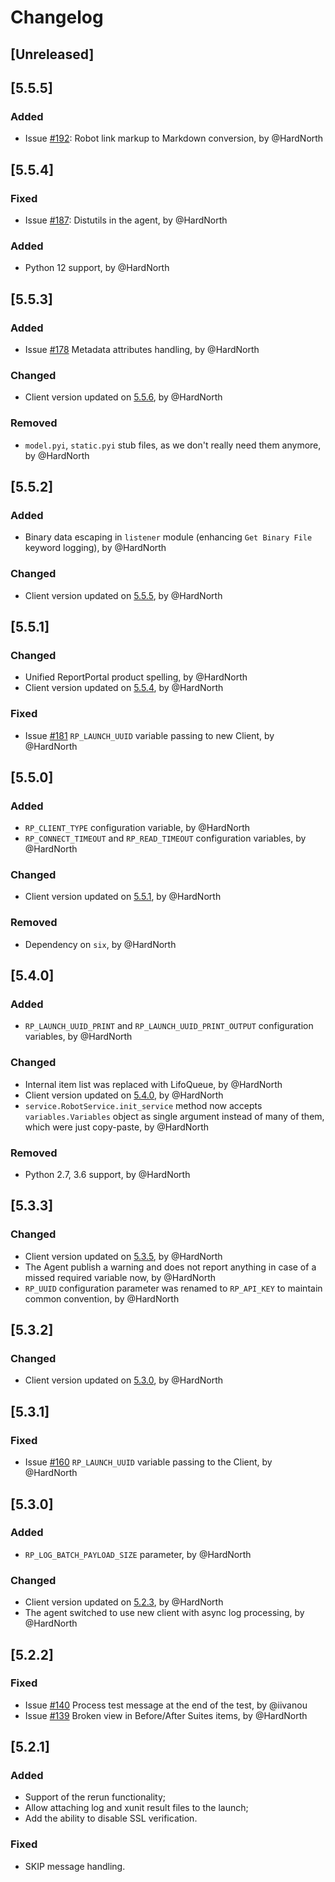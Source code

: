 # Changelog

## [Unreleased]

## [5.5.5]
### Added
- Issue [#192](https://github.com/reportportal/agent-Python-RobotFramework/issues/192): Robot link markup to Markdown conversion, by @HardNorth

## [5.5.4]
### Fixed
- Issue [#187](https://github.com/reportportal/agent-Python-RobotFramework/issues/187): Distutils in the agent, by @HardNorth
### Added
- Python 12 support, by @HardNorth

## [5.5.3]
### Added
- Issue [#178](https://github.com/reportportal/agent-Python-RobotFramework/issues/178) Metadata attributes handling, by @HardNorth
### Changed
- Client version updated on [5.5.6](https://github.com/reportportal/client-Python/releases/tag/5.5.6), by @HardNorth
### Removed
- `model.pyi`, `static.pyi` stub files, as we don't really need them anymore, by @HardNorth

## [5.5.2]
### Added
- Binary data escaping in `listener` module (enhancing `Get Binary File` keyword logging), by @HardNorth
### Changed
- Client version updated on [5.5.5](https://github.com/reportportal/client-Python/releases/tag/5.5.5), by @HardNorth

## [5.5.1]
### Changed
- Unified ReportPortal product spelling, by @HardNorth
- Client version updated on [5.5.4](https://github.com/reportportal/client-Python/releases/tag/5.5.4), by @HardNorth
### Fixed
- Issue [#181](https://github.com/reportportal/agent-Python-RobotFramework/issues/181) `RP_LAUNCH_UUID` variable passing to new Client, by @HardNorth

## [5.5.0]
### Added
- `RP_CLIENT_TYPE` configuration variable, by @HardNorth
- `RP_CONNECT_TIMEOUT` and `RP_READ_TIMEOUT` configuration variables, by @HardNorth
### Changed
- Client version updated on [5.5.1](https://github.com/reportportal/client-Python/releases/tag/5.5.1), by @HardNorth
### Removed
- Dependency on `six`, by @HardNorth

## [5.4.0]
### Added
- `RP_LAUNCH_UUID_PRINT` and `RP_LAUNCH_UUID_PRINT_OUTPUT` configuration variables, by @HardNorth
### Changed
- Internal item list was replaced with LifoQueue, by @HardNorth
- Client version updated on [5.4.0](https://github.com/reportportal/client-Python/releases/tag/5.4.0), by @HardNorth
- `service.RobotService.init_service` method now accepts `variables.Variables` object as single argument instead of many of them, which were just copy-paste, by @HardNorth
### Removed
- Python 2.7, 3.6 support, by @HardNorth

## [5.3.3]
### Changed
- Client version updated on [5.3.5](https://github.com/reportportal/client-Python/releases/tag/5.3.5), by @HardNorth
- The Agent publish a warning and does not report anything in case of a missed required variable now,  by @HardNorth
- `RP_UUID` configuration parameter was renamed to `RP_API_KEY` to maintain common convention, by @HardNorth

## [5.3.2]
### Changed
- Client version updated on [5.3.0](https://github.com/reportportal/client-Python/releases/tag/5.3.0), by @HardNorth

## [5.3.1]
### Fixed
- Issue [#160](https://github.com/reportportal/agent-Python-RobotFramework/issues/160) `RP_LAUNCH_UUID` variable passing to the Client, by @HardNorth

## [5.3.0]
### Added
- `RP_LOG_BATCH_PAYLOAD_SIZE` parameter, by @HardNorth
### Changed
- Client version updated on [5.2.3](https://github.com/reportportal/client-Python/releases/tag/5.2.3), by @HardNorth
- The agent switched to use new client with async log processing, by @HardNorth

## [5.2.2]
### Fixed
- Issue [#140](https://github.com/reportportal/agent-Python-RobotFramework/issues/140) Process test message at the end of the test, by @iivanou
- Issue [#139](https://github.com/reportportal/agent-Python-RobotFramework/issues/139) Broken view in Before/After Suites items, by @HardNorth

## [5.2.1]
### Added
- Support of the rerun functionality;
- Allow attaching log and xunit result files to the launch;
- Add the ability to disable SSL verification.
### Fixed
- SKIP message handling.
